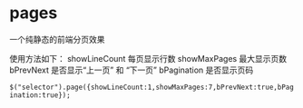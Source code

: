 # pages
一个纯静态的前端分页效果

使用方法如下：
showLineCount 每页显示行数
showMaxPages 最大显示页数
bPrevNext 是否显示“上一页” 和 “下一页”
bPagination 是否显示页码

```$("selector").page({showLineCount:1,showMaxPages:7,bPrevNext:true,bPagination:true});```
